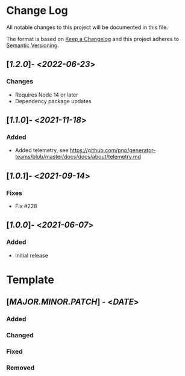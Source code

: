 # Change Log

All notable changes to this project will be documented in this file.

The format is based on [Keep a Changelog](http://keepachangelog.com/)
and this project adheres to [Semantic Versioning](http://semver.org/).

## [*1.2.0*]- <*2022-06-23*>

### Changes

* Requires Node 14 or later
* Dependency package updates

## [*1.1.0*]- <*2021-11-18*>

### Added

* Added telemetry, see https://github.com/pnp/generator-teams/blob/master/docs/docs/about/telemetry.md

## [*1.0.1*]- <*2021-09-14*>

### Fixes

* Fix #228

## [*1.0.0*]- <*2021-06-07*>

### Added

* Initial release

# Template
## [*MAJOR.MINOR.PATCH*] - <*DATE*>
### Added
### Changed
### Fixed
### Removed
